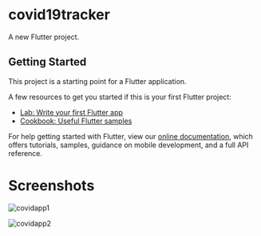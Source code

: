 # covid19tracker

A new Flutter project.

## Getting Started

This project is a starting point for a Flutter application.

A few resources to get you started if this is your first Flutter project:

- [Lab: Write your first Flutter app](https://flutter.dev/docs/get-started/codelab)
- [Cookbook: Useful Flutter samples](https://flutter.dev/docs/cookbook)

For help getting started with Flutter, view our
[online documentation](https://flutter.dev/docs), which offers tutorials,
samples, guidance on mobile development, and a full API reference.

# Screenshots

![covidapp1](https://user-images.githubusercontent.com/51479606/92596608-b2c4ae00-f2c3-11ea-8617-7ce913856d14.jpg)

![covidapp2](https://user-images.githubusercontent.com/51479606/92597049-6ded4700-f2c4-11ea-9d9a-56d859b4c5fc.jpg)



